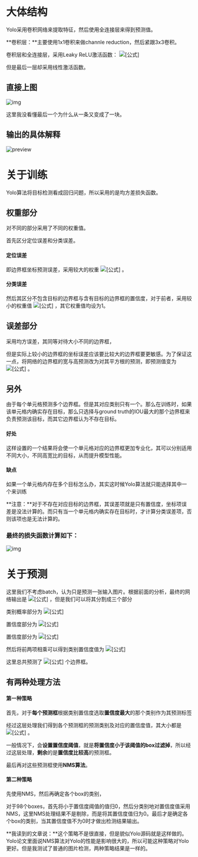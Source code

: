 # 大体结构

Yolo采用卷积网络来提取特征，然后使用全连接层来得到预测值。

**卷积层：**主要使用1x1卷积来做channle reduction，然后紧跟3x3卷积。

卷积层和全连接层，采用Leaky ReLU激活函数： ![[公式]](https://www.zhihu.com/equation?tex=max%28x%2C+0.1x%29) 

但是最后一层却采用线性激活函数。

## 直接上图

![img](https://pic4.zhimg.com/80/v2-5d099287b1237fa975b1c19bacdfc07f_720w.jpg)

这里我没看懂最后一个为什么从一条又变成了一块。

## 输出的具体解释

![preview](https://pic1.zhimg.com/v2-8630f8d3dbe3634f124eaf82f222ca94_r.jpg)

# 关于训练

Yolo算法将目标检测看成回归问题，所以采用的是均方差损失函数。

## 权重部分

对不同的部分采用了不同的权重值。

首先区分定位误差和分类误差。

#### 定位误差

即边界框坐标预测误差，采用较大的权重 ![[公式]](https://www.zhihu.com/equation?tex=%5Clambda+_%7Bcoord%7D%3D5) 。

#### 分类误差

然后其区分不包含目标的边界框与含有目标的边界框的置信度，对于前者，采用较小的权重值 ![[公式]](https://www.zhihu.com/equation?tex=%5Clambda+_%7Bnoobj%7D%3D0.5) ，其它权重值均设为1。

## 误差部分

采用均方误差，其同等对待大小不同的边界框，

但是实际上较小的边界框的坐标误差应该要比较大的边界框要更敏感。为了保证这一点，将网络的边界框的宽与高预测改为对其平方根的预测，即预测值变为 ![[公式]](https://www.zhihu.com/equation?tex=%28x%2Cy%2C%5Csqrt%7Bw%7D%2C+%5Csqrt%7Bh%7D%29) 。

## 另外

由于每个单元格预测多个边界框。但是其对应类别只有一个。那么在训练时，如果该单元格内确实存在目标，那么只选择与ground truth的IOU最大的那个边界框来负责预测该目标，而其它边界框认为不存在目标。

#### 好处

这样设置的一个结果将会使一个单元格对应的边界框更加专业化，其可以分别适用不同大小，不同高宽比的目标，从而提升模型性能。

#### 缺点

如果一个单元格内存在多个目标怎么办，其实这时候Yolo算法就只能选择其中一个来训练

**注意：**对于不存在对应目标的边界框，其误差项就是只有置信度，坐标项误差是没法计算的。而只有当一个单元格内确实存在目标时，才计算分类误差项，否则该项也是无法计算的。

### 最终的损失函数计算如下：

![img](https://pic3.zhimg.com/80/v2-45795a63cdbaac8c05d875dfb6fcfb5a_720w.jpg)

# 关于预测

这里我们不考虑batch，认为只是预测一张输入图片。根据前面的分析，最终的网络输出是 ![[公式]](https://www.zhihu.com/equation?tex=7%5Ctimes+7+%5Ctimes+30) ，但是我们可以将其分割成三个部分

类别概率部分为 ![[公式]](https://www.zhihu.com/equation?tex=%5B7%2C+7%2C+20%5D) 

置信度部分为 ![[公式]](https://www.zhihu.com/equation?tex=%5B7%2C7%2C2%5D) 

置信度部分为 ![[公式]](https://www.zhihu.com/equation?tex=%5B7%2C7%2C2%5D) 

然后将前两项相乘可以得到类别置信度值为 ![[公式]](https://www.zhihu.com/equation?tex=%5B7%2C+7%2C2%2C20%5D)

这里总共预测了 ![[公式]](https://www.zhihu.com/equation?tex=7%2A7%2A2%3D98) 个边界框。

## 有两种处理方法

#### 第一种策略

首先，对于**每个预测框**根据类别置信度选取**置信度最大**的那个类别作为其预测标签

经过这层处理我们得到各个预测框的预测类别及对应的置信度值，其大小都是 ![[公式]](https://www.zhihu.com/equation?tex=%5B7%2C7%2C2%5D) 。

一般情况下，会**设置置信度阈值**，就是**将置信度小于该阈值的box过滤掉**，所以经过这层处理，**剩余**的是**置信度比较高**的预测框。

最后再对这些预测框使用**NMS算法**。

#### 第二种策略

先使用NMS，然后再确定各个box的类别，

对于98个boxes，首先将小于置信度阈值的值归0，然后分类别地对置信度值采用NMS，这里NMS处理结果不是剔除，而是将其置信度值归为0。最后才是确定各个box的类别，当其置信度值不为0时才做出检测结果输出。

**我读到的文章说：**这个策略不是很直接，但是貌似Yolo源码就是这样做的。Yolo论文里面说NMS算法对Yolo的性能是影响很大的，所以可能这种策略对Yolo更好。但是我测试了普通的图片检测，两种策略结果是一样的。
